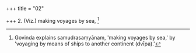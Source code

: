 +++
title = "02"

+++
2. (Viz.) making voyages by sea, [^2] 


[^2]:  Govinda explains samudrasaṃyānam, 'making voyages by sea,' by 'voyaging by means of ships to another continent (dvīpa).'
